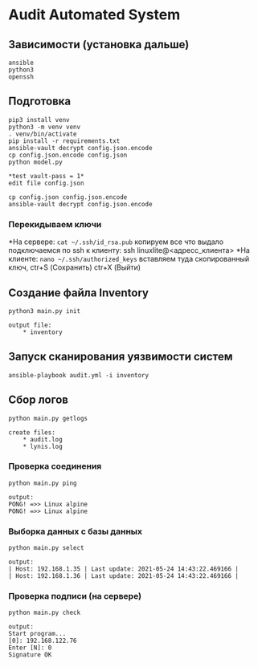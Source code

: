 # Audit Automated System

## Зависимости (установка дальше)
```
ansible
python3
openssh
```
## Подготовка
```
pip3 install venv
python3 -m venv venv
. venv/bin/activate
pip install -r requirements.txt
ansible-vault decrypt config.json.encode
cp config.json.encode config.json
python model.py
```
    *test vault-pass = 1*  
    edit file config.json  

```
cp config.json config.json.encode
ansible-vault decrypt config.json.encode
```
### Перекидываем ключи
*На сервере:
`cat ~/.ssh/id_rsa.pub`
копируем все что выдало
подключаемся по ssh к клиенту: ssh linuxlite@<адресс_клиента>
*На клиенте:
`nano ~/.ssh/authorized_keys`
вставляем туда скопированный ключ, ctr+S (Сохранить) ctr+X (Выйти)
## Создание файла Inventory
```
python3 main.py init
```
    output file: 
        * inventory

## Запуск сканирования уязвимости систем
```
ansible-playbook audit.yml -i inventory
```

## Сбор логов
```
python main.py getlogs
```
    create files: 
        * audit.log
        * lynis.log

### Проверка соединения
```
python main.py ping
```
    output:  
    PONG! =>> Linux alpine  
    PONG! =>> Linux alpine  

### Выборка данных с базы данных
```
python main.py select
```
    output:  
    | Host: 192.168.1.35 | Last update: 2021-05-24 14:43:22.469166 |  
    | Host: 192.168.1.36 | Last update: 2021-05-24 14:43:22.469166 |  

### Проверка подписи (на сервере)
```
python main.py check
```
    output:  
    Start program...
    [0]: 192.168.122.76
    Enter [N]: 0 
    Signature OK